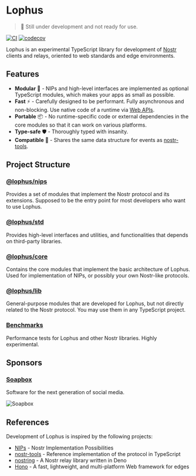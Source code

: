 # Lophus

> :construction: Still under development and not ready for use.

[![CI](https://github.com/hasundue/lophus/actions/workflows/ci.yml/badge.svg?branch=main)](https://github.com/hasundue/lophus/actions/workflows/ci.yml)
[![codecov](https://codecov.io/github/hasundue/lophus/branch/main/graph/badge.svg?token=s01IMg4nI8)](https://codecov.io/github/hasundue/lophus)

Lophus is an experimental TypeScript library for development of [Nostr][nostr]
clients and relays, oriented to web standards and edge environments.

## Features

- **Modular** 🔌 - NIPs and high-level interfaces are implemented as optional
  TypeScript modules, which makes your apps as small as possible.
- **Fast** ⚡ - Carefully designed to be performant. Fully asynchronous and
  non-blocking. Use native code of a runtime via [Web APIs][web-apis].
- **Portable** 📦 - No runtime-specific code or external dependencies in the
  core modules so that it can work on various platforms.
- **Type-safe** 🛡️ - Thoroughly typed with insanity.
- **Compatible** 🤝 - Shares the same data structure for events as
  [nostr-tools][nostr-tools].

## Project Structure

### [@lophus/nips](https://github.com/hasundue/lophus/tree/main/nips)

Provides a set of modules that implement the Nostr protocol and its extensions.
Supposed to be the entry point for most developers who want to use Lophus.

### [@lophus/std](https://github.com/hasundue/lophus/tree/main/std)

Provides high-level interfaces and utilities, and functionalities that depends
on third-party libraries.

### [@lophus/core](https://github.com/hasundue/lophus/tree/main/core)

Contains the core modules that implement the basic architecture of Lophus. Used
for implementation of NIPs, or possibly your own Nostr-like protocols.

### [@lophus/lib](https://github.com/hasundue/lophus/tree/main/lib)

General-purpose modules that are developed for Lophus, but not directly related
to the Nostr protocol. You may use them in any TypeScript project.

### [Benchmarks](https://github.com/hasundue/lophus/tree/main/bench)

Performance tests for Lophus and other Nostr libraries. Highly experimental.

## Sponsors

### [Soapbox](https://soapbox.pub)

Software for the next generation of social media.

![Soapbox](https://avatars.githubusercontent.com/u/99939943?s=200&v=4)

## References

Development of Lophus is inspired by the following projects:

- [NIPs][nostr-nips] - Nostr Implementation Possibilities
- [nostr-tools][nostr-tools] - Reference implementation of the protocol in
  TypeScript
- [nostring][nostring] - A Nostr relay library written in Deno
- [Hono][hono] - A fast, lightweight, and multi-platform Web framework for edges

<!-- Links -->

[web-apis]: https://developer.mozilla.org/docs/Web/API
[nostr]: https://nostr.com
[nostr-nips]: https://github.com/nostr-protocol/nips
[modules]: https://github.com/hasundue/lophus/tree/main/lib
[nostr-tools]: https://github.com/nbd-wtf/nostr-tools
[nostring]: https://github.com/xbol0/nostring
[hono]: https://github.com/honojs/hono
